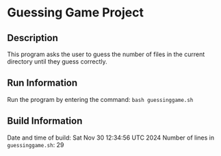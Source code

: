# Guessing Game Project
## Description
This program asks the user to guess the number of files in the current directory until they guess correctly.

## Run Information
Run the program by entering the command: `bash guessinggame.sh`

## Build Information
Date and time of build: Sat Nov 30 12:34:56 UTC 2024
Number of lines in `guessinggame.sh`: 29
